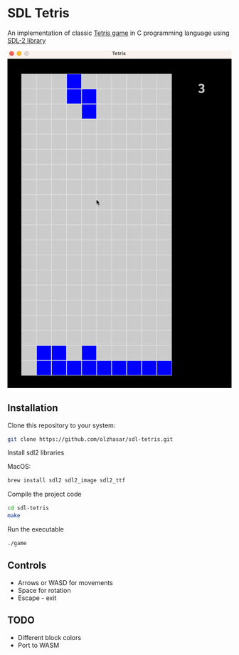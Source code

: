 # SDL Tetris

An implementation of classic [Tetris game](https://en.wikipedia.org/wiki/Tetris) in C programming language using [SDL-2 library](https://www.libsdl.org/)

![Preview](preview.gif)

## Installation

Clone this repository to your system:

```sh
git clone https://github.com/olzhasar/sdl-tetris.git
```

Install sdl2 libraries

MacOS:

```sh
brew install sdl2 sdl2_image sdl2_ttf
```

Compile the project code

```sh
cd sdl-tetris
make
```

Run the executable

```sh
./game
```

## Controls

- Arrows or WASD for movements
- Space for rotation
- Escape - exit

## TODO

- Different block colors
- Port to WASM
